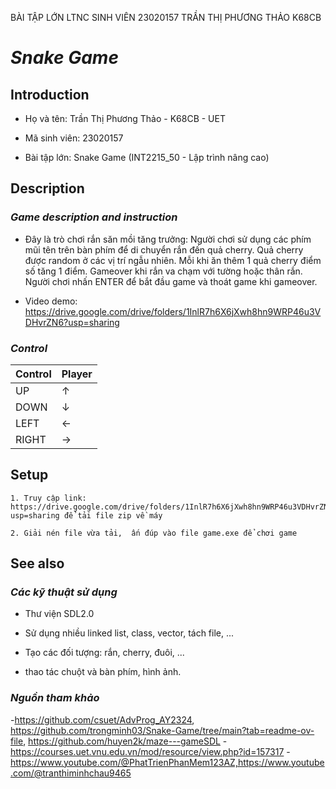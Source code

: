 BÀI TẬP LỚN LTNC SINH VIÊN 23020157 TRẦN THỊ PHƯƠNG THẢO K68CB
# ***Snake Game*** 

## **Introduction** 

+ Họ và tên: Trần Thị Phương Thảo - K68CB - UET

+ Mã sinh viên: 23020157

+ Bài tập lớn: Snake Game (INT2215_50 - Lập trình nâng cao) 

## **Description** 

### *Game description and instruction* 
- Đây là trò chơi rắn săn mồi tăng trưởng: Người chơi sử dụng các phím mũi tên trên bàn phím để di chuyển rắn đến quả cherry. Quả cherry được random ở các vị trí ngẫu nhiên. Mỗi khi ăn thêm 1 quả cherry điểm số tăng 1 điểm. Gameover khi rắn va chạm với tường hoặc thân rắn. Người chơi nhấn ENTER để bắt đầu game và thoát game khi gameover. 

- Video demo: https://drive.google.com/drive/folders/1InlR7h6X6jXwh8hn9WRP46u3VDHvrZN6?usp=sharing

### *Control* 

| Control | Player   |  
|---------|----------|
| UP      |     ↑    | 
| DOWN    |     ↓    | 
| LEFT    |     ←    | 
| RIGHT   |     →    | 

## **Setup** 
    1. Truy cập link: https://drive.google.com/drive/folders/1InlR7h6X6jXwh8hn9WRP46u3VDHvrZN6?usp=sharing để tải file zip về máy

    2. Giải nén file vừa tải,  ấn đúp vào file game.exe để chơi game

## **See also**  

### *Các kỹ thuật sử dụng*  
- Thư viện SDL2.0

- Sử dụng nhiều linked list, class, vector, tách file, ...

- Tạo các đối tượng: rắn, cherry, đuôi, ... 

- thao tác chuột và bàn phím, hình ảnh. 

### *Nguồn tham khảo* 
-https://github.com/csuet/AdvProg_AY2324, https://github.com/trongminh03/Snake-Game/tree/main?tab=readme-ov-file, https://github.com/huyen2k/maze---gameSDL
-https://courses.uet.vnu.edu.vn/mod/resource/view.php?id=157317
-https://www.youtube.com/@PhatTrienPhanMem123AZ,https://www.youtube.com/@tranthiminhchau9465

